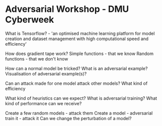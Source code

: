 # Adversarial Workshop - DMU Cyberweek


What is Tensorflow? - 'an optimised machine 
learning platform for model creation and dataset management
with high computational speed and efficiency' 

How does gradient tape work?
Simple functions - that we know
Random functions - that we don't know

How can a normal model be tricked?
What is an adversarial example?
Visualisation of adversarial example(s)?

Can an attack made for one model
attack other models? What kind of efficiency

What kind of heuristics can we expect?
What is adversarial training?
What kind of performance can we receive?

Create a few random models - attack them
Create a model - adversarial train it - attack it
Can we change the perturbation of a model?


